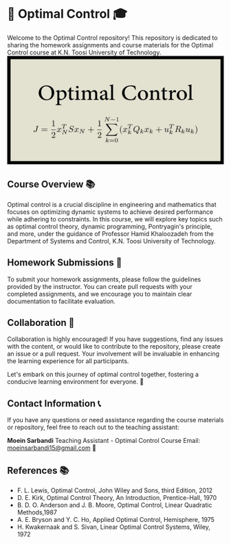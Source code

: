 # 🚀 Optimal Control 🎓

Welcome to the Optimal Control  repository! This repository is dedicated to sharing the homework assignments and course materials for the Optimal Control course at K.N. Toosi University of Technology.
![](1280.jpg)

## Course Overview 📚

Optimal control is a crucial discipline in engineering and mathematics that focuses on optimizing dynamic systems to achieve desired performance while adhering to constraints. In this course, we will explore key topics such as optimal control theory, dynamic programming, Pontryagin's principle, and more, under the guidance of Professor Hamid Khaloozadeh from the Department of Systems and Control, K.N. Toosi University of Technology.

## Homework Submissions 📝

To submit your homework assignments, please follow the guidelines provided by the instructor. You can create pull requests with your completed assignments, and we encourage you to maintain clear documentation to facilitate evaluation. 

## Collaboration 👥

Collaboration is highly encouraged! If you have suggestions, find any issues with the content, or would like to contribute to the repository, please create an issue or a pull request. Your involvement will be invaluable in enhancing the learning experience for all participants.

Let's embark on this journey of optimal control together, fostering a conducive learning environment for everyone. 🤝

## Contact Information 📞

If you have any questions or need assistance regarding the course materials or repository, feel free to reach out to the teaching assistant:

**Moein Sarbandi**
Teaching Assistant - Optimal Control Course
Email: moeinsarbandi15@gmail.com 📧

## References 📚

- F. L. Lewis, Optimal Control, John Wiley and Sons, third Edition, 2012 
- D. E. Kirk, Optimal Control Theory, An Introduction, Prentice-Hall, 1970 
- B. D. O. Anderson and J. B. Moore, Optimal Control, Linear Quadratic Methods,1987 
- A. E. Bryson and Y. C. Ho, Applied Optimal Control, Hemisphere, 1975 
- H. Kwakernaak and S. Sivan, Linear Optimal Control Systems, Wiley, 1972 
